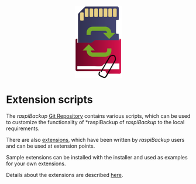 <center>     <!-- The blank line before the image definition is required! -->

![Icon](images/icons/Icon_rot_blau_final_128.png)
</center>


# Extension scripts

The *raspiBackup* [Git Repository](https://github.com/framps/raspiBackup/tree/master/helper) contains various scripts,
which can be used to customize the functionality of *raspiBackup
of *raspiBackup* to the local requirements.

There are also [extensions](https://github.com/framps/raspiBackup/tree/master/extensions_userprovided),
which have been written by *raspiBackup* users and can be used at extension points.

Sample extensions can be installed with the installer and used as examples for your own extensions.

Details about the extensions are described [here](hooks-for-own-scripts.md).

[.status]: translated



